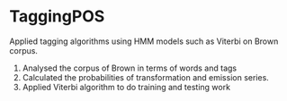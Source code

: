 # TaggingPOS
Applied tagging algorithms using HMM models such as Viterbi on Brown corpus.
1. Analysed the corpus of Brown in terms of words and tags
2. Calculated the probabilities of transformation and emission series.
3. Applied Viterbi algorithm to do training and testing work

